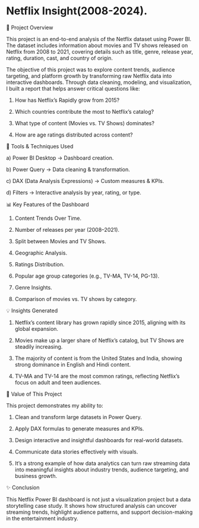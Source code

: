 # Netflix Insight(2008-2024).

📌 Project Overview

This project is an end-to-end analysis of the Netflix dataset using Power BI. The dataset includes information about movies and TV shows released on Netflix from 2008 to 2021, covering details such as title, genre, release year, rating, duration, cast, and country of origin.

The objective of this project was to explore content trends, audience targeting, and platform growth by transforming raw Netflix data into interactive dashboards. Through data cleaning, modeling, and visualization, I built a report that helps answer critical questions like:

1) How has Netflix’s Rapidly grow from 2015?

2) Which countries contribute the most to Netflix’s catalog?

3) What type of content (Movies vs. TV Shows) dominates?

4) How are age ratings distributed across content?

🔧 Tools & Techniques Used

a) Power BI Desktop → Dashboard creation.

b) Power Query → Data cleaning & transformation.

c) DAX (Data Analysis Expressions) → Custom measures & KPIs.

d) Filters → Interactive analysis by year, rating, or type.

📊 Key Features of the Dashboard

1) Content Trends Over Time.

2) Number of releases per year (2008–2021).

3) Split between Movies and TV Shows.

4) Geographic Analysis.

5) Ratings Distribution.

6) Popular age group categories (e.g., TV-MA, TV-14, PG-13).

7) Genre Insights.

8) Comparison of movies vs. TV shows by category.

💡 Insights Generated

1) Netflix’s content library has grown rapidly since 2015, aligning with its global expansion.

2) Movies make up a larger share of Netflix’s catalog, but TV Shows are steadily increasing.

3) The majority of content is from the United States and India, showing strong dominance in English and Hindi content.

4) TV-MA and TV-14 are the most common ratings, reflecting Netflix’s focus on adult and teen audiences.

🚀 Value of This Project

This project demonstrates my ability to:

1) Clean and transform large datasets in Power Query.

2) Apply DAX formulas to generate measures and KPIs.

3) Design interactive and insightful dashboards for real-world datasets.

4) Communicate data stories effectively with visuals.

5) It’s a strong example of how data analytics can turn raw streaming data into meaningful insights about industry trends, audience targeting, and business growth.

✨ Conclusion

This Netflix Power BI dashboard is not just a visualization project but a data storytelling case study. It shows how structured analysis can uncover streaming trends, highlight audience patterns, and support decision-making in the entertainment industry.
